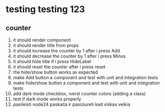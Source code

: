 # testing testing 123

## counter

1. it should render component
2. it should render title from props
3. it should increase the counter by 1 after i press Add
4. it should decrease the counter by 1 after i press Minus
5. it should hide title if i press HideLabel
6. it should reset the counter after i press reset
7. the hide/show button works as expected
8. make Add button a component and test with unit and integration tests
9. make hide/show button a component and test with unit and integration tests
10. add dark mode checkbox, iverst counter colors (adding a class)
11. test if dark mode works properly
12. pasileisti node24 paskaita ir pasiziureti kad viskas veikia

